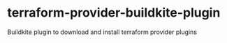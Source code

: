 # terraform-provider-buildkite-plugin
Buildkite plugin to download and install terraform provider plugins
